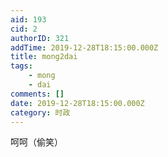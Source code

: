 ```yaml
---
aid: 193
cid: 2
authorID: 321
addTime: 2019-12-28T18:15:00.000Z
title: mong2dai
tags:
    - mong
    - dai
comments: []
date: 2019-12-28T18:15:00.000Z
category: 时政
---
```


呵呵（偷笑）
